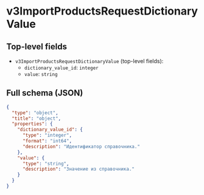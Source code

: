 # v3ImportProductsRequestDictionaryValue

## Top-level fields
- `v3ImportProductsRequestDictionaryValue` (top-level fields):
  - `dictionary_value_id`: `integer`
  - `value`: `string`

## Full schema (JSON)
```json
{
  "type": "object",
  "title": "object",
  "properties": {
    "dictionary_value_id": {
      "type": "integer",
      "format": "int64",
      "description": "Идентификатор справочника."
    },
    "value": {
      "type": "string",
      "description": "Значение из справочника."
    }
  }
}
```

